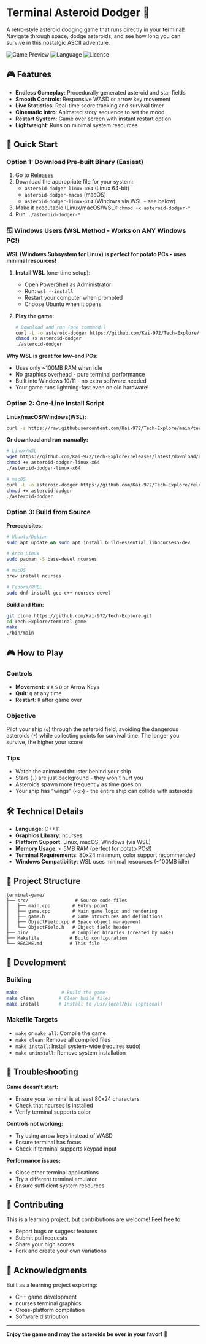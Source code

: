# Terminal Asteroid Dodger 🚀

A retro-style asteroid dodging game that runs directly in your terminal! Navigate through space, dodge asteroids, and see how long you can survive in this nostalgic ASCII adventure.

![Game Preview](https://img.shields.io/badge/Platform-Linux%20%7C%20macOS%20%7C%20Windows-lightgrey)
![Language](https://img.shields.io/badge/Language-C%2B%2B-blue)
![License](https://img.shields.io/badge/License-MIT-green)

## 🎮 Features

- **Endless Gameplay**: Procedurally generated asteroid and star fields
- **Smooth Controls**: Responsive WASD or arrow key movement
- **Live Statistics**: Real-time score tracking and survival timer
- **Cinematic Intro**: Animated story sequence to set the mood
- **Restart System**: Game over screen with instant restart option
- **Lightweight**: Runs on minimal system resources

## 🚀 Quick Start

### Option 1: Download Pre-built Binary (Easiest)

1. Go to [Releases](https://github.com/Kai-972/Tech-Explore/releases)
2. Download the appropriate file for your system:
   - `asteroid-dodger-linux-x64` (Linux 64-bit)
   - `asteroid-dodger-macos` (macOS)
   - `asteroid-dodger-linux-x64` (Windows via WSL - see below)
3. Make it executable (Linux/macOS/WSL): `chmod +x asteroid-dodger-*`
4. Run: `./asteroid-dodger-*`

### 🪟 Windows Users (WSL Method - Works on ANY Windows PC!)

**WSL (Windows Subsystem for Linux) is perfect for potato PCs - uses minimal resources!**

1. **Install WSL** (one-time setup):
   - Open PowerShell as Administrator
   - Run: `wsl --install`
   - Restart your computer when prompted
   - Choose Ubuntu when it opens

2. **Play the game**:
   ```bash
   # Download and run (one command!)
   curl -L -o asteroid-dodger https://github.com/Kai-972/Tech-Explore/releases/latest/download/asteroid-dodger-linux-x64
   chmod +x asteroid-dodger
   ./asteroid-dodger
   ```

**Why WSL is great for low-end PCs:**
- Uses only ~100MB RAM when idle
- No graphics overhead - pure terminal performance
- Built into Windows 10/11 - no extra software needed
- Your game runs lightning-fast even on old hardware!

### Option 2: One-Line Install Script

**Linux/macOS/Windows(WSL):**
```bash
curl -s https://raw.githubusercontent.com/Kai-972/Tech-Explore/main/terminal-game/install.sh | bash
```

**Or download and run manually:**
```bash
# Linux/WSL
wget https://github.com/Kai-972/Tech-Explore/releases/latest/download/asteroid-dodger-linux-x64
chmod +x asteroid-dodger-linux-x64
./asteroid-dodger-linux-x64

# macOS
curl -L -o asteroid-dodger https://github.com/Kai-972/Tech-Explore/releases/latest/download/asteroid-dodger-macos
chmod +x asteroid-dodger
./asteroid-dodger
```

### Option 3: Build from Source

**Prerequisites:**
```bash
# Ubuntu/Debian
sudo apt update && sudo apt install build-essential libncurses5-dev

# Arch Linux
sudo pacman -S base-devel ncurses

# macOS
brew install ncurses

# Fedora/RHEL
sudo dnf install gcc-c++ ncurses-devel
```

**Build and Run:**
```bash
git clone https://github.com/Kai-972/Tech-Explore.git
cd Tech-Explore/terminal-game
make
./bin/main
```

## 🎮 How to Play

### Controls
- **Movement**: `W` `A` `S` `D` or Arrow Keys
- **Quit**: `Q` at any time
- **Restart**: `R` after game over

### Objective
Pilot your ship (`o`) through the asteroid field, avoiding the dangerous asteroids (`*`) while collecting points for survival time. The longer you survive, the higher your score!

### Tips
- Watch the animated thruster behind your ship
- Stars (`.`) are just background - they won't hurt you
- Asteroids spawn more frequently as time goes on
- Your ship has "wings" (`<o>`) - the entire ship can collide with asteroids

## 🛠️ Technical Details

- **Language**: C++11
- **Graphics Library**: ncurses
- **Platform Support**: Linux, macOS, Windows (via WSL)
- **Memory Usage**: < 5MB RAM (perfect for potato PCs!)
- **Terminal Requirements**: 80x24 minimum, color support recommended
- **Windows Compatibility**: WSL uses minimal resources (~100MB idle)

## 📁 Project Structure

```
terminal-game/
├── src/                 # Source code files
│   ├── main.cpp        # Entry point
│   ├── game.cpp        # Main game logic and rendering
│   ├── game.h          # Game structures and definitions
│   ├── ObjectField.cpp # Space object management
│   └── ObjectField.h   # Object field header
├── bin/                # Compiled binaries (created by make)
├── Makefile           # Build configuration
└── README.md          # This file
```

## 🔧 Development

### Building
```bash
make                # Build the game
make clean         # Clean build files
make install       # Install to /usr/local/bin (optional)
```

### Makefile Targets
- `make` or `make all`: Compile the game
- `make clean`: Remove all compiled files
- `make install`: Install system-wide (requires sudo)
- `make uninstall`: Remove system installation

## 🐛 Troubleshooting

**Game doesn't start:**
- Ensure your terminal is at least 80x24 characters
- Check that ncurses is installed
- Verify terminal supports color

**Controls not working:**
- Try using arrow keys instead of WASD
- Ensure terminal has focus
- Check if terminal supports keypad input

**Performance issues:**
- Close other terminal applications
- Try a different terminal emulator
- Ensure sufficient system resources

## 🤝 Contributing

This is a learning project, but contributions are welcome! Feel free to:
- Report bugs or suggest features
- Submit pull requests
- Share your high scores
- Fork and create your own variations

## 🙏 Acknowledgments

Built as a learning project exploring:
- C++ game development
- ncurses terminal graphics
- Cross-platform compilation
- Software distribution

---

**Enjoy the game and may the asteroids be ever in your favor!** 🌟
